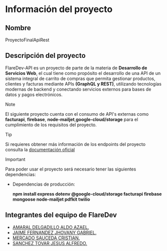 # Información del proyecto
## Nombre
ProyectoFinalApiRest

## Descripción del proyecto
FlareDev-API es un proyecto de parte de la materia de **Desarrollo de Servicios Web**, el cual tiene como propósito el desarrollo de una API de un sistema integral de carrito de compras que permita gestionar productos, clientes y facturas mediante APIs **(GraphQL y REST)**, utilizando tecnologías modernas de backend y conectando servicios externos para bases de datos y pagos electrónicos.

> [!NOTE]
> El siguiente proyecto cuenta con el consumo de API's externas como **facturapi**, **firebase**, **node-mailjet**,**google-cloud/storage** para el cumplimiento de los requisitos del proyecto.

> [!TIP]
> Si requieres obtener más información de los endpoints del proyecto consulta la  [documentación oficial](https://app.swaggerhub.com/apis-docs/JHOVANYGABRIELJAIMEFERNANDEZ/FlareDev-API/1.0.0)

> [!IMPORTANT]
> Para poder usar el proyecto será necesario tener las siguientes dependencias:
> - Dependencias de producción:
>
>   **npm install express dotenv @google-cloud/storage facturapi firebase mongoose node-mailjet pdfkit twilio**

## Integrantes del equipo de **FlareDev**
- [AMARAL DELGADILLO ALDO AZAEL.](https://github.com/AzaelAD)
- [JAIME FERNANDEZ JHOVANY GABRIEL.](https://github.com/JhovanyITT)
- [MERCADO SAUCEDA CRISTIAN.](https://github.com/CrissCross20)
- [SANCHEZ TOVAR JESUS ALFREDO.](https://github.com/baNanoIT)
